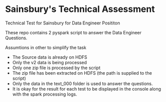 # Sainsbury's Technical Assessment
Technical Test for Sainsbury for Data Engineer Posititon

These repo contains 2 pyspark script to answer the Data Engineer Questions.

Assumtions in other to simplify the task
  - The Source data is already on HDFS
  - Only the v2 data is being processed
  - Only one zip file is processed by the script
  - The zip file has been extracted on HDFS (the path is supplied to the script)
  - Only the data in the text_000 folder is used to answer the questions.
  - It is okay for the result for each test to be displayed in the console along with the spark processing logs.
